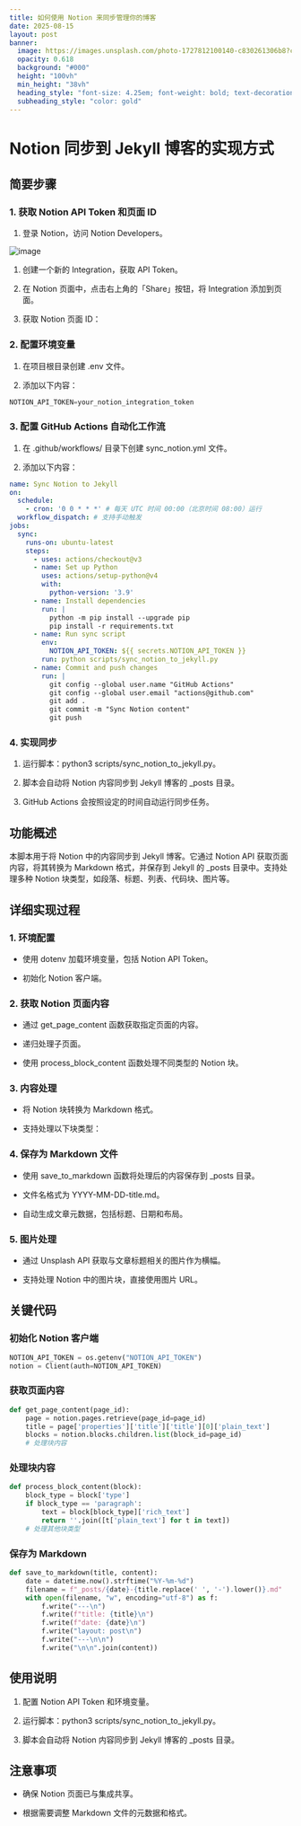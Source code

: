 ```yaml
---
title: 如何使用 Notion 来同步管理你的博客
date: 2025-08-15
layout: post
banner:
  image: https://images.unsplash.com/photo-1727812100140-c830261306b8?crop=entropy&cs=tinysrgb&fit=max&fm=jpg&ixid=M3w2OTIwMzJ8MHwxfHJhbmRvbXx8fHx8fHx8fDE3NTUyOTY0Njh8&ixlib=rb-4.1.0&q=80&w=1080
  opacity: 0.618
  background: "#000"
  height: "100vh"
  min_height: "38vh"
  heading_style: "font-size: 4.25em; font-weight: bold; text-decoration: underline"
  subheading_style: "color: gold"
---
```


# Notion 同步到 Jekyll 博客的实现方式

## 简要步骤

### 1. 获取 Notion API Token 和页面 ID

1. 登录 Notion，访问 Notion Developers。

![image](https://prod-files-secure.s3.us-west-2.amazonaws.com/a7a0cc5a-89b9-4cda-8686-1fba0ca52f40/d19c1afe-dea5-4312-9333-786b0ba83054/image.png?X-Amz-Algorithm=AWS4-HMAC-SHA256&X-Amz-Content-Sha256=UNSIGNED-PAYLOAD&X-Amz-Credential=ASIAZI2LB466VPG5RZL5%2F20250815%2Fus-west-2%2Fs3%2Faws4_request&X-Amz-Date=20250815T222107Z&X-Amz-Expires=3600&X-Amz-Security-Token=IQoJb3JpZ2luX2VjEB4aCXVzLXdlc3QtMiJIMEYCIQD%2FIYMaYxfOTjIYHOC2I7OjeqEkdA%2BBdxWNjM78oFPAjwIhAOh6Mf66Lk3WjRe0Mk9zuWx2wNEmN9s8JqngUqSpscUWKv8DCGcQABoMNjM3NDIzMTgzODA1IgxJbq%2FBYSXEHw9Txxgq3ANlanIuU542ypfIzYFjanVZQ0Dm%2FQEyfNN9om7LGNzddLT0dAjrrgz1vIuGIARY4%2FUhUAShL%2FRfko3SeP3xu9OQAvAK2FlH8DVyVRZhTzQBVAHjD93WTvhYJs%2Fng2k611S7ExsZZ51UCWeWZR8WGQLfbRmXVl2ddvVzVSfVT%2BPs1qmWBrxtOnF0pec4cnzZZ3vyh%2FuE84VeBTtuJJb5zam%2FE4ovTvmZ7asJm6ZYib%2Bk61jeu2oZBxXPQBlhWusZkUiaiTb39Y4KsaTGYYDtmwZgmvyDTi1hRFONECdF4ECGGx9KaX%2FYmcHFzk4ybAFdddfdapJ0W%2B5gJ70bYeB2JfJIV8fBjK4DSyE7c9ou3QXMYcM7FSoQK1q1XHwD2Hr1kGnjqIPACMAqYd9gvhz1DxzF3n7VcuQKoMSMgwFXdtuGmXjronl9VdZxChmyfESnJFI4h5D1DRHjG3KyIhcEbiFFAKy7XALBhKJ%2FgYVomYp57CPMxE4W7yik7lAud%2BawdNz4nVtLJIHp2RD6RH9xk9m18%2B3kwCgO3u3YAJVBdpf6fNrpGRKjlTRhz5cFC1UHHXXcj0dUlzQJbRNyFPW80TVFF7jg6a%2Fg6tWNPeK082T7ULNhu%2B5K4TO69fh7%2BTDr1%2F7EBjqkAS4dy9CDO%2FWUSYDoitfOQy%2FQ7IWxawkNtaAEcjU7AJqB4lzGgz1bCmFpPjd96bsCqeLpKg18VouCIlmysQMPfY4CIvlCnonyN9hLFgxWtuWugJTjPM9e9SI61I0MHncWpApu42UcDVdhCLYB%2B6t7nZ23PbZWjH6Mxs1OyvSAz39vmwxswo%2Fa8AeAQhzU0ihrula6jEIGxwdEqGJbrGPGhNlVZqS%2F&X-Amz-Signature=7f6f2c0089c54d820f5ad568fa213cc1f32b29c6f1965484a8d51f774ffee9fd&X-Amz-SignedHeaders=host&x-amz-checksum-mode=ENABLED&x-id=GetObject)

1. 创建一个新的 Integration，获取 API Token。

1. 在 Notion 页面中，点击右上角的「Share」按钮，将 Integration 添加到页面。

1. 获取 Notion 页面 ID：


### 2. 配置环境变量

1. 在项目根目录创建 .env 文件。

1. 添加以下内容：

```javascript
NOTION_API_TOKEN=your_notion_integration_token
```

### 3. 配置 GitHub Actions 自动化工作流

1. 在 .github/workflows/ 目录下创建 sync_notion.yml 文件。

1. 添加以下内容：

```yaml
name: Sync Notion to Jekyll
on:
  schedule:
    - cron: '0 0 * * *' # 每天 UTC 时间 00:00（北京时间 08:00）运行
  workflow_dispatch: # 支持手动触发
jobs:
  sync:
    runs-on: ubuntu-latest
    steps:
      - uses: actions/checkout@v3
      - name: Set up Python
        uses: actions/setup-python@v4
        with:
          python-version: '3.9'
      - name: Install dependencies
        run: |
          python -m pip install --upgrade pip
          pip install -r requirements.txt
      - name: Run sync script
        env:
          NOTION_API_TOKEN: ${{ secrets.NOTION_API_TOKEN }}
        run: python scripts/sync_notion_to_jekyll.py
      - name: Commit and push changes
        run: |
          git config --global user.name "GitHub Actions"
          git config --global user.email "actions@github.com"
          git add .
          git commit -m "Sync Notion content"
          git push
```

### 4. 实现同步

1. 运行脚本：python3 scripts/sync_notion_to_jekyll.py。

1. 脚本会自动将 Notion 内容同步到 Jekyll 博客的 _posts 目录。

1. GitHub Actions 会按照设定的时间自动运行同步任务。

## 功能概述

本脚本用于将 Notion 中的内容同步到 Jekyll 博客。它通过 Notion API 获取页面内容，将其转换为 Markdown 格式，并保存到 Jekyll 的 _posts 目录中。支持处理多种 Notion 块类型，如段落、标题、列表、代码块、图片等。

## 详细实现过程

### 1. 环境配置

- 使用 dotenv 加载环境变量，包括 Notion API Token。

- 初始化 Notion 客户端。

### 2. 获取 Notion 页面内容

- 通过 get_page_content 函数获取指定页面的内容。

- 递归处理子页面。

- 使用 process_block_content 函数处理不同类型的 Notion 块。

### 3. 内容处理

- 将 Notion 块转换为 Markdown 格式。

- 支持处理以下块类型：


### 4. 保存为 Markdown 文件

- 使用 save_to_markdown 函数将处理后的内容保存到 _posts 目录。

- 文件名格式为 YYYY-MM-DD-title.md。

- 自动生成文章元数据，包括标题、日期和布局。

### 5. 图片处理

- 通过 Unsplash API 获取与文章标题相关的图片作为横幅。

- 支持处理 Notion 中的图片块，直接使用图片 URL。

## 关键代码

### 初始化 Notion 客户端

```python
NOTION_API_TOKEN = os.getenv("NOTION_API_TOKEN")
notion = Client(auth=NOTION_API_TOKEN)
```

### 获取页面内容

```python
def get_page_content(page_id):
    page = notion.pages.retrieve(page_id=page_id)
    title = page['properties']['title']['title'][0]['plain_text']
    blocks = notion.blocks.children.list(block_id=page_id)
    # 处理块内容
```

### 处理块内容

```python
def process_block_content(block):
    block_type = block['type']
    if block_type == 'paragraph':
        text = block[block_type]['rich_text']
        return ''.join([t['plain_text'] for t in text])
    # 处理其他块类型
```

### 保存为 Markdown

```python
def save_to_markdown(title, content):
    date = datetime.now().strftime("%Y-%m-%d")
    filename = f"_posts/{date}-{title.replace(' ', '-').lower()}.md"
    with open(filename, "w", encoding="utf-8") as f:
        f.write("---\n")
        f.write(f"title: {title}\n")
        f.write(f"date: {date}\n")
        f.write("layout: post\n")
        f.write("---\n\n")
        f.write("\n\n".join(content))
```

## 使用说明

1. 配置 Notion API Token 和环境变量。

1. 运行脚本：python3 scripts/sync_notion_to_jekyll.py。

1. 脚本会自动将 Notion 内容同步到 Jekyll 博客的 _posts 目录。

## 注意事项

- 确保 Notion 页面已与集成共享。

- 根据需要调整 Markdown 文件的元数据和格式。